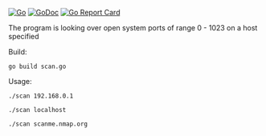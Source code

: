 [![Go](https://github.com/mcei/scan-ports/actions/workflows/go.yml/badge.svg)](https://github.com/mcei/scan-ports/actions/workflows/go.yml) [![GoDoc](https://godoc.org/github.com/mcei/scan-ports?status.svg)](https://godoc.org/github.com/mcei/scan-ports) [![Go Report Card](https://goreportcard.com/badge/github.com/mcei/scan-ports)](https://goreportcard.com/report/github.com/mcei/scan-ports)

The program is looking over open system ports of range 0 - 1023 on a host specified

Build:

`go build scan.go`

Usage: 

`./scan 192.168.0.1`

`./scan localhost`

`./scan scanme.nmap.org`
